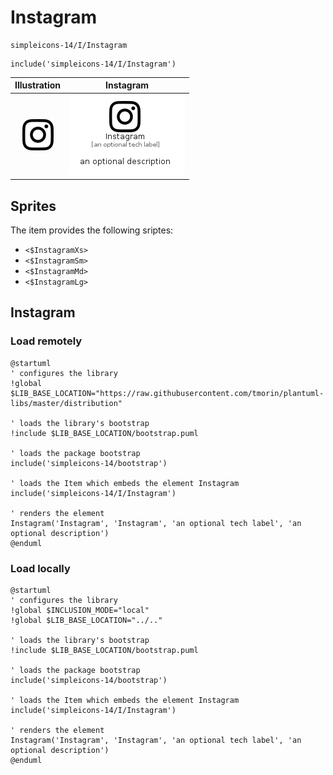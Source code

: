 # Instagram


```text
simpleicons-14/I/Instagram
```

```text
include('simpleicons-14/I/Instagram')
```



| Illustration | Instagram |
| :---: | :---: |
| ![illustration for Illustration](../../simpleicons-14/I/Instagram.png) | ![illustration for Instagram](../../simpleicons-14/I/Instagram.Local.png) |



## Sprites
The item provides the following sriptes:

- `<$InstagramXs>`
- `<$InstagramSm>`
- `<$InstagramMd>`
- `<$InstagramLg>`





## Instagram

### Load remotely
```plantuml
@startuml
' configures the library
!global $LIB_BASE_LOCATION="https://raw.githubusercontent.com/tmorin/plantuml-libs/master/distribution"

' loads the library's bootstrap
!include $LIB_BASE_LOCATION/bootstrap.puml

' loads the package bootstrap
include('simpleicons-14/bootstrap')

' loads the Item which embeds the element Instagram
include('simpleicons-14/I/Instagram')

' renders the element
Instagram('Instagram', 'Instagram', 'an optional tech label', 'an optional description')
@enduml
```

### Load locally
```plantuml
@startuml
' configures the library
!global $INCLUSION_MODE="local"
!global $LIB_BASE_LOCATION="../.."

' loads the library's bootstrap
!include $LIB_BASE_LOCATION/bootstrap.puml

' loads the package bootstrap
include('simpleicons-14/bootstrap')

' loads the Item which embeds the element Instagram
include('simpleicons-14/I/Instagram')

' renders the element
Instagram('Instagram', 'Instagram', 'an optional tech label', 'an optional description')
@enduml
```

